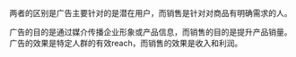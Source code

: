 两者的区别是广告主要针对的是潜在用户，而销售是针对对商品有明确需求的人。

广告的目的是通过媒介传播企业形象或产品信息，而销售的目的是提升产品销量。广告的效果是特定人群的有效reach，而销售的效果是收入和利润。

